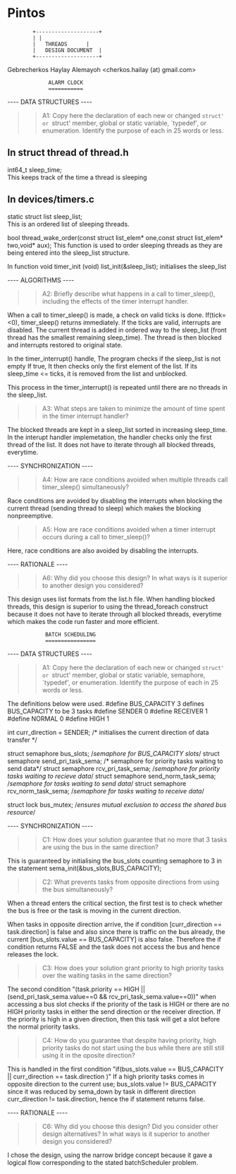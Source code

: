 # Pintos

			+--------------------+
			| |
			| 	THREADS      |
			|   DESIGN DOCUMENT  |
			+--------------------+
				   
Gebrecherkos Haylay Alemayoh <cherkos.hailay (at) gmail.com>


			     ALARM CLOCK
			     ===========

---- DATA STRUCTURES ----

>> A1: Copy here the declaration of each new or changed `struct' or
>> `struct' member, global or static variable, `typedef', or
>> enumeration.  Identify the purpose of each in 25 words or less.

In struct thread of thread.h
-----------------------------

int64_t sleep_time;       
This keeps track of the time a thread is sleeping


In devices/timers.c 
---------------------

static struct list sleep_list;   
This is an ordered list of sleeping threads.

bool thread_wake_order(const struct list_elem* one,const struct list_elem* two,void* aux);
This function is used to order sleeping threads as they are being  entered into the sleep_list structure.

In function void timer_init (void) 
list_init(&sleep_list);      initialises the sleep_list



---- ALGORITHMS ----

>> A2: Briefly describe what happens in a call to timer_sleep(),
>> including the effects of the timer interrupt handler.

When a call to timer_sleep() is made, a check on valid ticks is done. 
If(tick=<0), timer_sleep() returns immediately.
If the ticks are valid, interrupts are disabled.
The current thread is added in ordered way  to the sleep_list (front thread has the smallest remaining sleep_time).
The thread is then blocked and interrupts restored to original state.

In the timer_interrupt() handle, 
The program checks if the sleep_list is not empty
If true, It then checks only the first element of the list.
If its sleep_time <= ticks, it is removed from the list and unblocked.

This process in the timer_interrupt() is repeated until there are no threads in the sleep_list.



>> A3: What steps are taken to minimize the amount of time spent in
>> the timer interrupt handler?

The blocked threads are kept in a sleep_list sorted in increasing sleep_time.
In the interupt handler implemetation, the handler checks only the first thread of the list.
It does not have to iterate through all blocked threads, everytime.


---- SYNCHRONIZATION ----

>> A4: How are race conditions avoided when multiple threads call
>> timer_sleep() simultaneously?

Race conditions are avoided by disabling the interrupts when blocking the current thread (sending thread to sleep) 
which makes the blocking nonpreemptive. 

>> A5: How are race conditions avoided when a timer interrupt occurs
>> during a call to timer_sleep()?

Here, race conditions are also avoided by disabling the interrupts.


---- RATIONALE ----

>> A6: Why did you choose this design?  In what ways is it superior to
>> another design you considered?

This design uses list formats from the list.h file.
When handling blocked threads, this design is superior to using the thread_foreach construct 
because it does not have to iterate through all blocked threads, everytime which makes the code 
run faster and more efficient.


			    BATCH SCHEDULING
			    ================
---- DATA STRUCTURES ----

>> A1: Copy here the declaration of each new or changed `struct' or
>> `struct' member, global or static variable, semaphore, `typedef', or
>> enumeration.  Identify the purpose of each in 25 words or less.

The definitions below were used.
#define BUS_CAPACITY 3   defines BUS_CAPACITY to be 3 tasks 
#define SENDER 0
#define RECEIVER 1
#define NORMAL 0
#define HIGH 1


int curr_direction = SENDER;  /* initialises the current direction of data transfer   */

struct semaphore bus_slots;  /*semaphore for BUS_CAPACITY slots*/
struct semaphore send_pri_task_sema; /* semaphore for priority tasks waiting to send data*/
struct semaphore rcv_pri_task_sema; /*semaphore for priority tasks waiting to recieve data*/
struct semaphore send_norm_task_sema; /*semaphore for tasks waiting to send data*/
struct semaphore rcv_norm_task_sema; /*semaphore for tasks waiting to receive data*/

struct lock bus_mutex;   /*ensures mutual exclusion to access the shared bus resource*/


---- SYNCHRONIZATION ----

>> C1: How does your solution guarantee that no more that 3 tasks
>> are using the bus in the same direction?

This is guaranteed by initialising the bus_slots counting semaphore to 3 in the statement
    sema_init(&bus_slots,BUS_CAPACITY); 



>> C2: What prevents tasks from opposite directions from using the
>> bus simultaneously?

When a thread enters the critical section, the first test is to check whether the 
bus is free or the task is moving in the current direction.

When tasks in opposite direction arrive, the if condition [curr_direction ==  task.direction] is false and also 
since there is traffic on the bus already, the current [bus_slots.value == BUS_CAPACITY] is also false. 
Therefore the if condition returns FALSE and the task does not access the bus and hence releases the lock.



>> C3: How does your solution grant priority to high priority tasks over
>> the waiting tasks in the same direction?

The second condition "(task.priority == HIGH || (send_pri_task_sema.value==0 && rcv_pri_task_sema.value==0))" 
when accessing a bus slot checks if the priority of the task is HIGH or there are no HIGH priority tasks in 
either the send direction or the receiver direction. 
If the priority is high in a given direction, then this task will get a slot before the normal priority tasks.


>> C4: How do you guarantee that despite having priority, high priority
>> tasks do not start using the bus while there are still still using
>> it in the oposite direction?

This is handled in the first condition "if(bus_slots.value == BUS_CAPACITY || curr_direction ==  task.direction )"
If a high priority tasks comes in opposite direction to the current use;
bus_slots.value != BUS_CAPACITY  since it was reduced by sema_down by task in different direction
curr_direction !=  task.direction, hence the if statement returns false.


---- RATIONALE ----

>> C6: Why did you choose this design? Did you consider other design 
>> alternatives? In what ways is it superior to another design you considered?

I chose the design,  using the narrow bridge concept because it gave a logical flow corresponding to  the stated 
batchScheduler problem.
